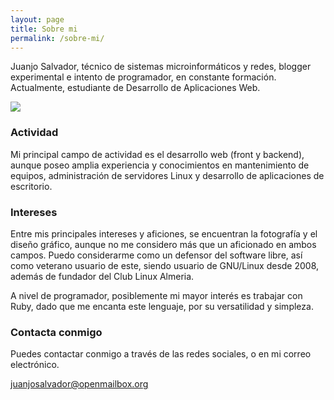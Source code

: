 ```yaml
---
layout: page
title: Sobre mi
permalink: /sobre-mi/
---
```



<p align="justify">

Juanjo Salvador, técnico de sistemas microinformáticos y redes, blogger experimental e intento de programador, en constante formación. Actualmente, estudiante de Desarrollo de Aplicaciones Web.

<img src="http://i.imgur.com/l6LFsl6.jpg" />

### Actividad

Mi principal campo de actividad es el desarrollo web (front y backend), aunque poseo amplia experiencia y conocimientos en mantenimiento de equipos, administración	de servidores Linux y desarrollo de aplicaciones de escritorio.

### Intereses

Entre mis principales intereses y aficiones, se encuentran la fotografía y el diseño gráfico, aunque no me considero más que un aficionado en ambos campos. Puedo considerarme como un defensor del software libre, así como veterano usuario de este, siendo usuario de GNU/Linux desde 2008, además de fundador del Club Linux Almeria.

A nivel de programador, posiblemente mi mayor interés es trabajar con Ruby, dado que me encanta este lenguaje, por su versatilidad y simpleza.

### Contacta conmigo

Puedes contactar conmigo a través de las redes sociales, o en mi correo electrónico.

[juanjosalvador@openmailbox.org](mailto:juanjosalvador@openmailbox.org)
</p>

